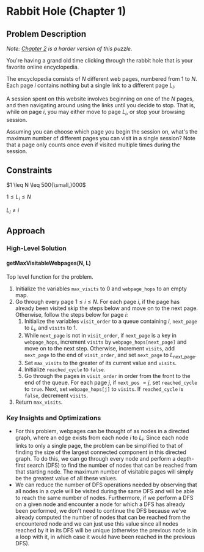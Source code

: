 # Rabbit Hole (Chapter 1)

## Problem Description

*Note: [Chapter 2](../../Level%203/Rabbit%20Hole%202/) is a harder version of this puzzle.*

You're having a grand old time clicking through the rabbit hole that is your favorite online encyclopedia.

The encyclopedia consists of $N$ different web pages, numbered from $1$ to $N$. Each page $i$ contains nothing but a single link to a different page $L_i$.

A session spent on this website involves beginning on one of the $N$ pages, and then navigating around using the links until you decide to stop. That is, while on page $i$, you may either move to page $L_i$, or stop your browsing session.

Assuming you can choose which page you begin the session on, what's the maximum number of different pages you can visit in a single session? Note that a page only counts once even if visited multiple times during the session.

## Constraints

$1 \leq N \leq 500{\small,}000$

$1 \leq L_i \leq N$

$L_i \neq i$

## Approach

### High-Level Solution

#### getMaxVisitableWebpages(N, L)

Top level function for the problem.

1. Initialize the variables ```max_visits``` to $0$ and ```webpage_hops``` to an empty map.
2. Go through every page $1 \leq i \leq N$. For each page $i$, if the page has already been visited skip the steps below and move on to the next page. Otherwise, follow the steps below for page $i$:
    1. Initialize the variables ```visit_order``` to a queue containing $i$, ```next_page``` to $L_i$, and ```visits``` to $1$. 
    2. While ```next_page``` is not in ```visit_order```, if ```next_page``` is a key in ```webpage_hops```, increment ```visits``` by ```webpage_hops[next_page]``` and move on to the next step. Otherwise, increment ```visits```, add ```next_page``` to the end of ```visit_order```, and set ```next_page``` to $L_{\text{next\_page}}$.
    3. Set ```max_visits``` to the greater of its current value and ```visits```.
    4. Initialize ```reached_cycle``` to ```false```.
    5. Go through the pages in ```visit_order``` in order from the front to the end of the queue. For each page $j$, if ```next_pos``` $= j$, set ```reached_cycle``` to ```true```. Next, set ```webpage_hops[j]``` to ```visits```. If ```reached_cycle``` is ```false```, decrement ```visits```.
3. Return ```max_visits```.

### Key Insights and Optimizations

- For this problem, webpages can be thought of as nodes in a directed graph, where an edge exists from each node $i$ to $L_i$. Since each node links to only a single page, the problem can be simplified to that of finding the size of the largest connected component in this directed graph. To do this, we can go through every node and perform a depth-first search (DFS) to find the number of nodes that can be reached from that starting node. The maximum number of visitable pages will simply be the greatest value of all these values.
- We can reduce the number of DFS operations needed by observing that all nodes in a cycle will be visited during the same DFS and will be able to reach the same number of nodes. Furthermore, if we perform a DFS on a given node and encounter a node for which a DFS has already been performed, we don't need to continue the DFS because we've already computed the number of nodes that can be reached from the encountered node and we can just use this value since all nodes reached by it in its DFS will be unique (otherwise the previous node is in a loop with it, in which case it would have been reached in the previous DFS).
